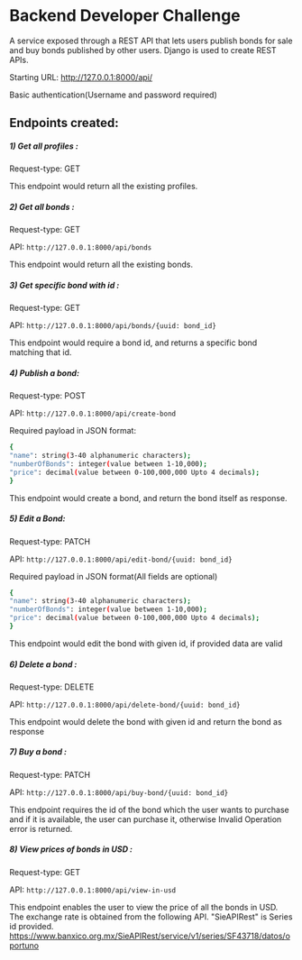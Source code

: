 # Backend Developer Challenge

A service exposed through a REST API that lets users publish bonds for sale and buy bonds published by other users.
Django is used to create REST APIs.

Starting URL: http://127.0.0.1:8000/api/

Basic authentication(Username and password required)

## Endpoints created:

##### 1) Get all profiles :

Request-type: GET

This endpoint would return all the existing profiles.

##### 2) Get all bonds :

Request-type: GET

API: `http://127.0.0.1:8000/api/bonds`

This endpoint would return all the existing bonds.

##### 3) Get specific bond with id :

Request-type: GET

API: `http://127.0.0.1:8000/api/bonds/{uuid: bond_id}`

This endpoint would require a bond id, and returns a specific bond matching that id.

##### 4) Publish a bond:

Request-type: POST

API: `http://127.0.0.1:8000/api/create-bond`

Required payload in JSON format:

```sh
{
"name": string(3-40 alphanumeric characters);
"numberOfBonds": integer(value between 1-10,000);
"price": decimal(value between 0-100,000,000 Upto 4 decimals);
}
```

This endpoint would create a bond, and return the bond itself as response.

##### 5) Edit a Bond:

Request-type: PATCH

API: `http://127.0.0.1:8000/api/edit-bond/{uuid: bond_id}`

Required payload in JSON format(All fields are optional)

```sh
{
"name": string(3-40 alphanumeric characters);
"numberOfBonds": integer(value between 1-10,000);
"price": decimal(value between 0-100,000,000 Upto 4 decimals);
}
```

This endpoint would edit the bond with given id, if provided data are valid

##### 6) Delete a bond :

Request-type: DELETE

API: `http://127.0.0.1:8000/api/delete-bond/{uuid: bond_id}`

This endpoint would delete the bond with given id and return the bond as response

##### 7) Buy a bond :

Request-type: PATCH

API: `http://127.0.0.1:8000/api/buy-bond/{uuid: bond_id}`

This endpoint requires the id of the bond which the user wants to purchase and if it is available, the user can purchase it, otherwise Invalid Operation error is returned.

##### 8) View prices of bonds in USD :

Request-type: GET

API: `http://127.0.0.1:8000/api/view-in-usd`

This endpoint enables the user to view the price of all the bonds in USD. The exchange rate is obtained from the following API. "SieAPIRest" is Series id provided.
https://www.banxico.org.mx/SieAPIRest/service/v1/series/SF43718/datos/oportuno
